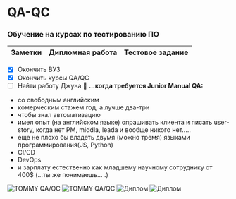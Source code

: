 # QA-QC
### Обучение на курсах по тестированию ПО

|Заметки|Дипломная работа|Тестовое задание
|---|---|---|


- [x] Окончить ВУЗ
- [x] Окончить курсы QA/QC
- [ ] Найти работу Джуна :tada: **...когда требуется Junior Manual QA:**  

> 
 - со свободным английским 
 - комерческим стажем год, а лучше два-три
 - чтобы знал автоматизацию 
 - имел опыт (на английском языке) опрашивать клиента и писать user-story, когда нет PM, middla, leada и вообще никого нет.....
 - еще не плохо бы владеть двумя (можно тремя) языками программирования(JS, Python)
 - CI/CD
 - DevOps
 - и зарплату естественно как младшему научному сотруднику от 400$ (...ты же понимаешь... .)

![TOMMY QA/QC](https://gra2022.w3spaces.com/assets/img/TOMMYeng.png)
![TOMMY QA/QC](https://gra2022.w3spaces.com/assets/img/TOMMYrus.png)
![Диплом](https://gra2022.w3spaces.com/assets/img/diplom1.jpg)
![Диплом](https://gra2022.w3spaces.com/assets/img/diplom2.jpg)
